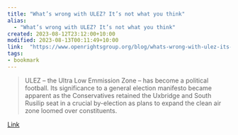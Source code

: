 ```yaml
---
title: "What’s wrong with ULEZ? It’s not what you think"
alias:
  - "What’s wrong with ULEZ? It’s not what you think"
created: 2023-08-12T23:12:00+10:00
modified: 2023-08-13T00:11:49+10:00
link:  "https://www.openrightsgroup.org/blog/whats-wrong-with-ulez-its-not-what-you-think/"
tags:
- bookmark
---
```


> ULEZ – the Ultra Low Emmission Zone – has become a political football. Its significance to a general election manifesto became apparent as the Conservatives retained the Uxbridge and South Rusilip seat in a crucial by-election as plans to expand the clean air zone loomed over constituents.

[Link](https://www.openrightsgroup.org/blog/whats-wrong-with-ulez-its-not-what-you-think/)

